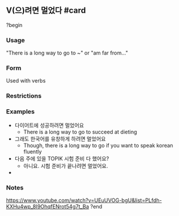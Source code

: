## V(으)려면 멀었다 #card
?begin
### Usage
"There is a long way to go to ~" or "am far from..."
### Form
Used with verbs
### Restrictions
### Examples
* 다이어트에 성공하려면 멀었어요
	* There is a long way to go to succeed at dieting
* 그래도 한국어를 유창하게 하려면 멀었어요
	* Though, there is a long way to go if you want to speak korean fluently
* 다음 주에 있을 TOPIK 시험 준비 다 했어요? 
	* 아니요. 시험 준비가 끝나려면 멀었어요.
* 
### Notes
https://www.youtube.com/watch?v=UEuUVOG-bgU&list=PLfdh-KXHu4wp_8I9OhqfENrot54g7t_Ba
?end
